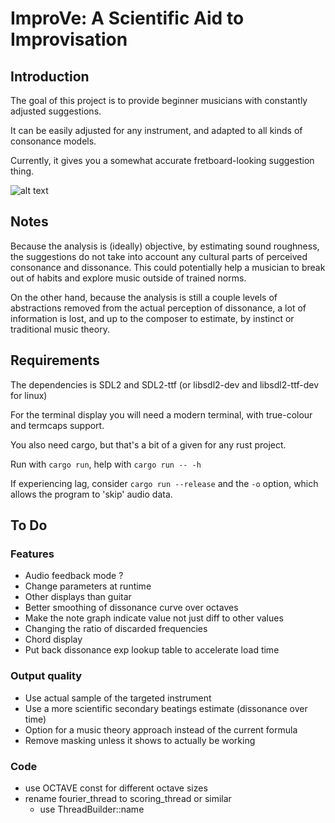 # ImproVe: A Scientific Aid to Improvisation

## Introduction

The goal of this project is to provide beginner musicians with constantly adjusted suggestions.

It can be easily adjusted for any instrument, and adapted to all kinds of consonance models.

Currently, it gives you a somewhat accurate fretboard-looking suggestion thing.

![alt text](https://i.imgur.com/XD9MSTb.png)

## Notes

Because the analysis is (ideally) objective, by estimating sound roughness, the suggestions do not take into account any cultural parts of perceived consonance and dissonance. This could potentially help a musician to break out of habits and explore music outside of trained norms.

On the other hand, because the analysis is still a couple levels of abstractions removed from the actual perception of dissonance,
a lot of information is lost, and up to the composer to estimate, by instinct or traditional music theory.

## Requirements

The dependencies is SDL2 and SDL2-ttf (or libsdl2-dev and libsdl2-ttf-dev for linux)

For the terminal display you will need a modern terminal, with true-colour and termcaps support.

You also need cargo, but that's a bit of a given for any rust project.

Run with `cargo run`, help with `cargo run -- -h`

If experiencing lag, consider `cargo run --release` and the `-o` option, which allows the program to 'skip' audio data.

## To Do

### Features

* Audio feedback mode ?
* Change parameters at runtime
* Other displays than guitar
* Better smoothing of dissonance curve over octaves
* Make the note graph indicate value not just diff to other values
* Changing the ratio of discarded frequencies
* Chord display
* Put back dissonance exp lookup table to accelerate load time

### Output quality

* Use actual sample of the targeted instrument
* Use a more scientific secondary beatings estimate (dissonance over time)
* Option for a music theory approach instead of the current formula
* Remove masking unless it shows to actually be working

### Code

* use OCTAVE const for different octave sizes
* rename fourier_thread to scoring_thread or similar
  * use ThreadBuilder::name